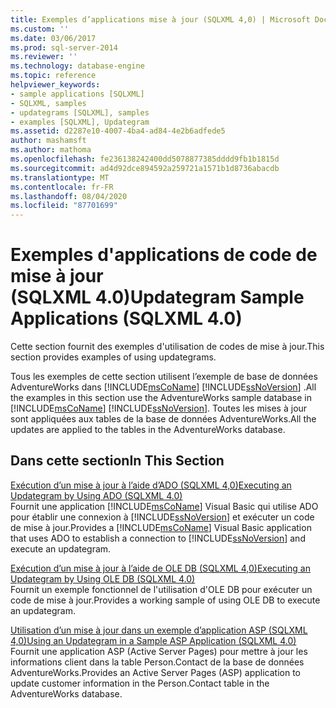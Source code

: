 ```yaml
---
title: Exemples d’applications mise à jour (SQLXML 4,0) | Microsoft Docs
ms.custom: ''
ms.date: 03/06/2017
ms.prod: sql-server-2014
ms.reviewer: ''
ms.technology: database-engine
ms.topic: reference
helpviewer_keywords:
- sample applications [SQLXML]
- SQLXML, samples
- updategrams [SQLXML], samples
- examples [SQLXML], Updategram
ms.assetid: d2287e10-4007-4ba4-ad84-4e2b6adfede5
author: mashamsft
ms.author: mathoma
ms.openlocfilehash: fe236138242400dd5078877385dddd9fb1b1815d
ms.sourcegitcommit: ad4d92dce894592a259721a1571b1d8736abacdb
ms.translationtype: MT
ms.contentlocale: fr-FR
ms.lasthandoff: 08/04/2020
ms.locfileid: "87701699"
---
```

# <a name="updategram-sample-applications-sqlxml-40"></a><span data-ttu-id="cb02f-102">Exemples d'applications de code de mise à jour (SQLXML 4.0)</span><span class="sxs-lookup"><span data-stu-id="cb02f-102">Updategram Sample Applications (SQLXML 4.0)</span></span>
  <span data-ttu-id="cb02f-103">Cette section fournit des exemples d'utilisation de codes de mise à jour.</span><span class="sxs-lookup"><span data-stu-id="cb02f-103">This section provides examples of using updategrams.</span></span>  
  
 <span data-ttu-id="cb02f-104">Tous les exemples de cette section utilisent l’exemple de base de données AdventureWorks dans [!INCLUDE[msCoName](../../includes/msconame-md.md)] [!INCLUDE[ssNoVersion](../../includes/ssnoversion-md.md)] .</span><span class="sxs-lookup"><span data-stu-id="cb02f-104">All the examples in this section use the AdventureWorks sample database in [!INCLUDE[msCoName](../../includes/msconame-md.md)] [!INCLUDE[ssNoVersion](../../includes/ssnoversion-md.md)].</span></span> <span data-ttu-id="cb02f-105">Toutes les mises à jour sont appliquées aux tables de la base de données AdventureWorks.</span><span class="sxs-lookup"><span data-stu-id="cb02f-105">All the updates are applied to the tables in the AdventureWorks database.</span></span>  
  
## <a name="in-this-section"></a><span data-ttu-id="cb02f-106">Dans cette section</span><span class="sxs-lookup"><span data-stu-id="cb02f-106">In This Section</span></span>  
 [<span data-ttu-id="cb02f-107">Exécution d’un mise à jour à l’aide d’ADO &#40;SQLXML 4,0&#41;</span><span class="sxs-lookup"><span data-stu-id="cb02f-107">Executing an Updategram by Using ADO &#40;SQLXML 4.0&#41;</span></span>](../../relational-databases/sqlxml-annotated-xsd-schemas-xpath-queries/updategrams/executing-an-updategram-by-using-ado-sqlxml-4-0.md)  
 <span data-ttu-id="cb02f-108">Fournit une application [!INCLUDE[msCoName](../../includes/msconame-md.md)] Visual Basic qui utilise ADO pour établir une connexion à [!INCLUDE[ssNoVersion](../../includes/ssnoversion-md.md)] et exécuter un code de mise à jour.</span><span class="sxs-lookup"><span data-stu-id="cb02f-108">Provides a [!INCLUDE[msCoName](../../includes/msconame-md.md)] Visual Basic application that uses ADO to establish a connection to [!INCLUDE[ssNoVersion](../../includes/ssnoversion-md.md)] and execute an updategram.</span></span>  
  
 [<span data-ttu-id="cb02f-109">Exécution d’un mise à jour à l’aide de OLE DB &#40;SQLXML 4,0&#41;</span><span class="sxs-lookup"><span data-stu-id="cb02f-109">Executing an Updategram by Using OLE DB &#40;SQLXML 4.0&#41;</span></span>](../../relational-databases/sqlxml-annotated-xsd-schemas-xpath-queries/updategrams/executing-an-updategram-by-using-ole-db-sqlxml-4-0.md)  
 <span data-ttu-id="cb02f-110">Fournit un exemple fonctionnel de l'utilisation d'OLE DB pour exécuter un code de mise à jour.</span><span class="sxs-lookup"><span data-stu-id="cb02f-110">Provides a working sample of using OLE DB to execute an updategram.</span></span>  
  
 [<span data-ttu-id="cb02f-111">Utilisation d’un mise à jour dans un exemple d’application ASP &#40;SQLXML 4,0&#41;</span><span class="sxs-lookup"><span data-stu-id="cb02f-111">Using an Updategram in a Sample ASP Application &#40;SQLXML 4.0&#41;</span></span>](../../relational-databases/sqlxml-annotated-xsd-schemas-xpath-queries/updategrams/using-an-updategram-in-a-sample-asp-application-sqlxml-4-0.md)  
 <span data-ttu-id="cb02f-112">Fournit une application ASP (Active Server Pages) pour mettre à jour les informations client dans la table Person.Contact de la base de données AdventureWorks.</span><span class="sxs-lookup"><span data-stu-id="cb02f-112">Provides an Active Server Pages (ASP) application to update customer information in the Person.Contact table in the AdventureWorks database.</span></span>  
  
  

